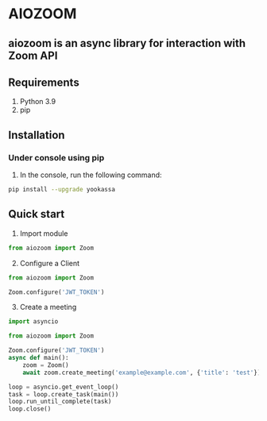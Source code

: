# **AIOZOOM**
## aiozoom is an async library for interaction with Zoom API


## Requirements
1. Python 3.9
2. pip

## Installation
### Under console using pip

1. In the console, run the following command:
```bash
pip install --upgrade yookassa
```


## Quick start

1. Import module
```python
from aiozoom import Zoom
```

2. Configure a Client
```python
from aiozoom import Zoom

Zoom.configure('JWT_TOKEN')
```

3. Create a meeting
```python
import asyncio

from aiozoom import Zoom

Zoom.configure('JWT_TOKEN')
async def main():
    zoom = Zoom()
    await zoom.create_meeting('example@example.com', {'title': 'test'})

loop = asyncio.get_event_loop()
task = loop.create_task(main())
loop.run_until_complete(task)
loop.close()

```
